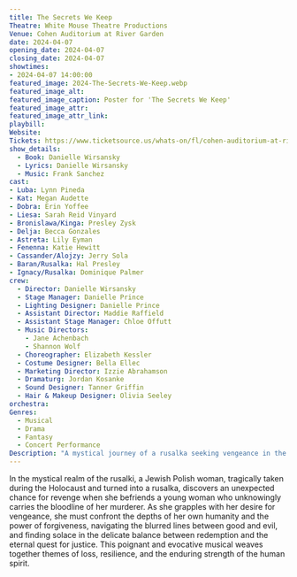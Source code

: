 ```yaml
---
title: The Secrets We Keep
Theatre: White Mouse Theatre Productions
Venue: Cohen Auditorium at River Garden
date: 2024-04-07
opening_date: 2024-04-07
closing_date: 2024-04-07
showtimes:
- 2024-04-07 14:00:00
featured_image: 2024-The-Secrets-We-Keep.webp
featured_image_alt: 
featured_image_caption: Poster for 'The Secrets We Keep'
featured_image_attr: 
featured_image_attr_link: 
playbill:
Website: 
Tickets: https://www.ticketsource.us/whats-on/fl/cohen-auditorium-at-river-garden/the-secrets-we-keep-musical-jacksonville/e-eqomyp
show_details: 
  - Book: Danielle Wirsansky
  - Lyrics: Danielle Wirsansky
  - Music: Frank Sanchez
cast:
- Luba: Lynn Pineda
- Kat: Megan Audette
- Dobra: Erin Yoffee
- Liesa: Sarah Reid Vinyard
- Bronislawa/Kinga: Presley Zysk
- Delja: Becca Gonzales
- Astreta: Lily Eyman
- Fenenna: Katie Hewitt
- Cassander/Alojzy: Jerry Sola
- Baran/Rusalka: Hal Presley
- Ignacy/Rusalka: Dominique Palmer
crew:
  - Director: Danielle Wirsansky
  - Stage Manager: Danielle Prince
  - Lighting Designer: Danielle Prince
  - Assistant Director: Maddie Raffield
  - Assistant Stage Manager: Chloe Offutt
  - Music Directors: 
    - Jane Achenbach
    - Shannon Wolf
  - Choreographer: Elizabeth Kessler
  - Costume Designer: Bella Ellec
  - Marketing Director: Izzie Abrahamson
  - Dramaturg: Jordan Kosanke
  - Sound Designer: Tanner Griffin
  - Hair & Makeup Designer: Olivia Seeley
orchestra:
Genres:
  - Musical
  - Drama
  - Fantasy
  - Concert Performance
Description: "A mystical journey of a rusalka seeking vengeance in the aftermath of the Holocaust, exploring the depths of humanity and the power of forgiveness."
---
```

In the mystical realm of the rusalki, a Jewish Polish woman, tragically taken during the Holocaust and turned into a rusalka, discovers an unexpected chance for revenge when she befriends a young woman who unknowingly carries the bloodline of her murderer. As she grapples with her desire for vengeance, she must confront the depths of her own humanity and the power of forgiveness, navigating the blurred lines between good and evil, and finding solace in the delicate balance between redemption and the eternal quest for justice. This poignant and evocative musical weaves together themes of loss, resilience, and the enduring strength of the human spirit.